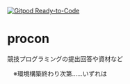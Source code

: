 [![Gitpod Ready-to-Code](https://img.shields.io/badge/Gitpod-Ready--to--Code-blue?logo=gitpod)](https://gitpod.io/#https://github.com/l0rzl/procon) 

# procon
競技プログラミングの提出回答や資材など

　※環境構築終わり次第……いずれは